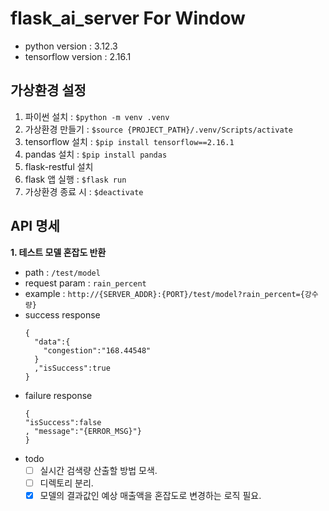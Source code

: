 # flask_ai_server For Window

- python version : 3.12.3
- tensorflow version : 2.16.1

## 가상환경 설정
1. 파이썬 설치 : `$python -m venv .venv`
2. 가상환경 만들기 : `$source {PROJECT_PATH}/.venv/Scripts/activate`
3. tensorflow 설치 : `$pip install tensorflow==2.16.1`
4. pandas 설치 : `$pip install pandas`
5. flask-restful 설치
6. flask 앱 실행 : `$flask run`
7. 가상환경 종료 시 : `$deactivate`

## API 명세

**1. 테스트 모델 혼잡도 반환**
- path : `/test/model`
- request param : `rain_percent`
- example : `http://{SERVER_ADDR}:{PORT}/test/model?rain_percent={강수량}`
- success response
  ```response
  {
    "data":{
      "congestion":"168.44548"
    }
    ,"isSuccess":true
  }
  ```
- failure response
    ```
  {
    "isSuccess":false
    , "message":"{ERROR_MSG}"}
  }
  ```
- todo
  - [ ] 실시간 검색량 산출할 방법 모색.
  - [ ] 디렉토리 분리.
  - [X] 모델의 결과값인 예상 매출액을 혼잡도로 변경하는 로직 필요.
